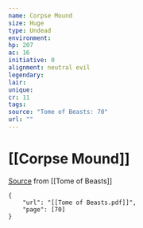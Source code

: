 ```yaml
---
name: Corpse Mound
size: Huge
type: Undead
environment: 
hp: 207
ac: 16
initiative: 0
alignment: neutral evil
legendary: 
lair: 
unique: 
cr: 11
tags: 
source: "Tome of Beasts: 70"
url: ""
---
```

# [[Corpse Mound]]

[Source](zotero://open-pdf/library/items/ULEQWHJM?page=70) from [[Tome of Beasts]]

```pdf
{
	"url": "[[Tome of Beasts.pdf]]",
	"page": [70]
}
```

